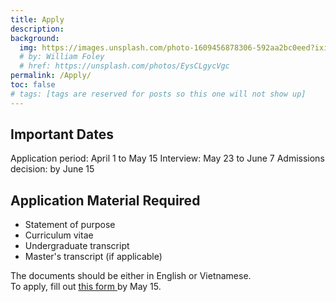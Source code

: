 ```yaml
---
title: Apply
description:
background:
  img: https://images.unsplash.com/photo-1609456878306-592aa2bc0eed?ixid=MnwxMjA3fDB8MHxzZWFyY2h8NTJ8fGJpcmRzfGVufDB8MHwwfHw%3D&auto=format&fit=crop&crop=top&w=1200&h=600&q=80
  # by: William Foley
  # href: https://unsplash.com/photos/EysCLgycVgc
permalink: /Apply/
toc: false
# tags: [tags are reserved for posts so this one will not show up]
---
```

## Important Dates
Application period: April 1 to May 15
Interview: May 23 to June 7
Admissions decision: by June 15

## Application Material Required
- Statement of purpose
- Curriculum vitae
- Undergraduate transcript
- Master's transcript (if applicable)

The documents should be either in English or Vietnamese. <br>
To apply, fill out <a href="https://docs.google.com/forms/d/e/1FAIpQLScMvQ1vhoTXmghGyszDjN7YAzwAjr8en6NTjskOlVDDbfPPwQ/viewform?usp=sf_link">this form </a> by May 15.

